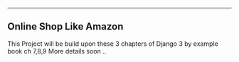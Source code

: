 ------------------------
Online Shop Like Amazon 
-------------------------

This Project will be build upon these 3 chapters of Django 3 by example book ch 7,8,9
More details soon ..
